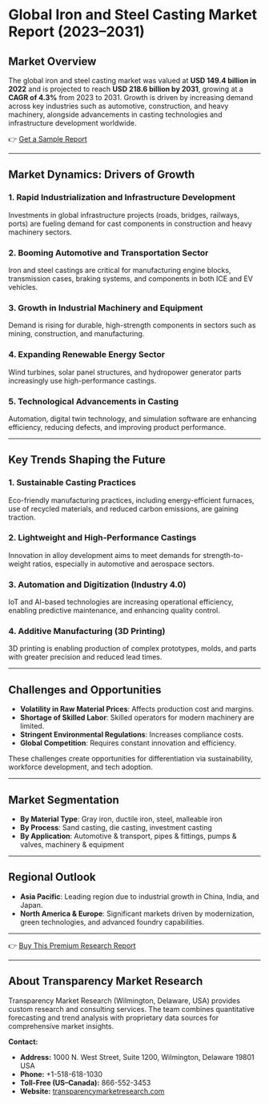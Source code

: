 
# Global Iron and Steel Casting Market Report (2023–2031)

## Market Overview

The global iron and steel casting market was valued at **USD 149.4 billion in 2022** and is projected to reach **USD 218.6 billion by 2031**, growing at a **CAGR of 4.3%** from 2023 to 2031. Growth is driven by increasing demand across key industries such as automotive, construction, and heavy machinery, alongside advancements in casting technologies and infrastructure development worldwide.

👉 [Get a Sample Report](https://www.transparencymarketresearch.com/sample/sample.php?flag=S&rep_id=20456)

---

## Market Dynamics: Drivers of Growth

### 1. Rapid Industrialization and Infrastructure Development
Investments in global infrastructure projects (roads, bridges, railways, ports) are fueling demand for cast components in construction and heavy machinery sectors.

### 2. Booming Automotive and Transportation Sector
Iron and steel castings are critical for manufacturing engine blocks, transmission cases, braking systems, and components in both ICE and EV vehicles.

### 3. Growth in Industrial Machinery and Equipment
Demand is rising for durable, high-strength components in sectors such as mining, construction, and manufacturing.

### 4. Expanding Renewable Energy Sector
Wind turbines, solar panel structures, and hydropower generator parts increasingly use high-performance castings.

### 5. Technological Advancements in Casting
Automation, digital twin technology, and simulation software are enhancing efficiency, reducing defects, and improving product performance.

---

## Key Trends Shaping the Future

### 1. Sustainable Casting Practices
Eco-friendly manufacturing practices, including energy-efficient furnaces, use of recycled materials, and reduced carbon emissions, are gaining traction.

### 2. Lightweight and High-Performance Castings
Innovation in alloy development aims to meet demands for strength-to-weight ratios, especially in automotive and aerospace sectors.

### 3. Automation and Digitization (Industry 4.0)
IoT and AI-based technologies are increasing operational efficiency, enabling predictive maintenance, and enhancing quality control.

### 4. Additive Manufacturing (3D Printing)
3D printing is enabling production of complex prototypes, molds, and parts with greater precision and reduced lead times.

---

## Challenges and Opportunities

- **Volatility in Raw Material Prices**: Affects production cost and margins.
- **Shortage of Skilled Labor**: Skilled operators for modern machinery are limited.
- **Stringent Environmental Regulations**: Increases compliance costs.
- **Global Competition**: Requires constant innovation and efficiency.

These challenges create opportunities for differentiation via sustainability, workforce development, and tech adoption.

---

## Market Segmentation

- **By Material Type**: Gray iron, ductile iron, steel, malleable iron
- **By Process**: Sand casting, die casting, investment casting
- **By Application**: Automotive & transport, pipes & fittings, pumps & valves, machinery & equipment

---

## Regional Outlook

- **Asia Pacific**: Leading region due to industrial growth in China, India, and Japan.
- **North America & Europe**: Significant markets driven by modernization, green technologies, and advanced foundry capabilities.

---

👉 [Buy This Premium Research Report](https://www.transparencymarketresearch.com/checkout.php?rep_id=20456&ltype=S)

---

## About Transparency Market Research

Transparency Market Research (Wilmington, Delaware, USA) provides custom research and consulting services. The team combines quantitative forecasting and trend analysis with proprietary data sources for comprehensive market insights.

**Contact:**
- **Address:** 1000 N. West Street, Suite 1200, Wilmington, Delaware 19801 USA
- **Phone:** +1-518-618-1030
- **Toll-Free (US–Canada):** 866-552-3453
- **Website:** [transparencymarketresearch.com](https://www.transparencymarketresearch.com)
